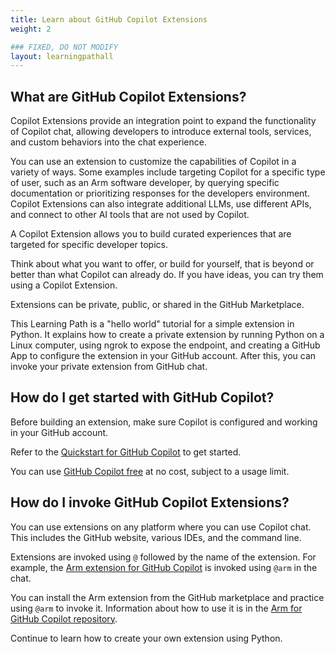 ```yaml
---
title: Learn about GitHub Copilot Extensions
weight: 2

### FIXED, DO NOT MODIFY
layout: learningpathall
---
```


## What are GitHub Copilot Extensions?

Copilot Extensions provide an integration point to expand the functionality of Copilot chat, allowing developers to introduce external tools, services, and custom behaviors into the chat experience. 

You can use an extension to customize the capabilities of Copilot in a variety of ways. Some examples include targeting Copilot for a specific type of user, such as an Arm software developer, by querying specific documentation or prioritizing responses for the developers environment. Copilot Extensions can also integrate additional LLMs, use different APIs, and connect to other AI tools that are not used by Copilot. 

A Copilot Extension allows you to build curated experiences that are targeted for specific developer topics. 

Think about what you want to offer, or build for yourself, that is beyond or better than what Copilot can already do. If you have ideas, you can try them using a Copilot Extension. 

Extensions can be private, public, or shared in the GitHub Marketplace. 

This Learning Path is a "hello world" tutorial for a simple extension in Python. It explains how to create a private extension by running Python on a Linux computer, using ngrok to expose the endpoint, and creating a GitHub App to configure the extension in your GitHub account. After this, you can invoke your private extension from GitHub chat.

## How do I get started with GitHub Copilot?

Before building an extension, make sure Copilot is configured and working in your GitHub account. 

Refer to the [Quickstart for GitHub Copilot](https://docs.github.com/en/copilot/quickstart) to get started.

You can use [GitHub Copilot free](https://github.com/features/copilot?utm_source=topcopilotfree&utm_medium=blog&utm_campaign=launch) at no cost, subject to a usage limit.

## How do I invoke GitHub Copilot Extensions?

You can use extensions on any platform where you can use Copilot chat. This includes the GitHub website, various IDEs, and the command line. 

Extensions are invoked using `@` followed by the name of the extension. For example, the [Arm extension for GitHub Copilot](https://github.com/marketplace/arm-for-github-copilot) is invoked using `@arm` in the chat. 

You can install the Arm extension from the GitHub marketplace and practice using `@arm` to invoke it. Information about how to use it is in the [Arm for GitHub Copilot repository](https://github.com/arm/copilot-extension).

Continue to learn how to create your own extension using Python.

